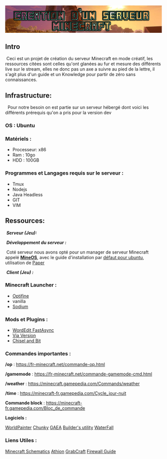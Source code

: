 ![Creation d'un serveur minecraft en mode créatif](img/banner.jpg)

## Intro

​	Ceci est un projet de création du serveur Minecraft en mode créatif, les ressources citées sont celles qu'ont glanées au fur et mesure des différents live sur le stream, elles ne donc pas un axe a suivre au pied de la lettre, il s'agit plus d'un guide et un Knowledge pour partir de zéro sans connaissances. 

## Infrastructure: 

​	​	Pour notre besoin on est partie sur un serveur hébergé dont voici les différents prérequis qu'on a pris pour la version dev 	

### 	**OS :**  Ubuntu 

### 	**Matériels :** 

- Processeur: x86
- Ram : 10go
- HDD : 100GB 

### **Programmes et Langages requis sur le serveur :** 

- Tmux 
- Nodejs 
- Java Headless
- GIT 
- VIM 

## Ressources: 

​	***Serveur (Jeu):*** 

​		***Développement du serveur :*** 

​			Coté serveur nous avons opté pour un manager de serveur Minecraft appelé **[MineOS](https://minecraft.codeemo.com/)**, avec le guide d'installation par [défaut pour ubuntu](https://minecraft.codeemo.com/mineoswiki/index.php?title=MineOS-node_(apt-get)), utilisation de [Paper](https://papermc.io/)

​	***Client (Jeu) :*** 

### **Minecraft Launcher :** 

- [Optifine](https://optifine.net/downloads) 
- vanilla
- [Sodium](https://www.curseforge.com/minecraft/mc-mods/sodium) 

### **Mods et Plugins :** 

- [WordEdit FastAsync](https://intellectualsites.github.io/download/fawe.html) 
- [Via Version](https://docs.viaversion.com/display/VIAVERSION/Installation)
- [Chisel and Bit](https://www.curseforge.com/minecraft/mc-mods/chisels-bits) 

### Commandes importantes : 

**/op** : https://fr-minecraft.net/commande-op.html

**/gamemode** : https://fr-minecraft.net/commande-gamemode-cmd.html

**/weather** : https://minecraft.gamepedia.com/Commands/weather

**/time** : https://minecraft-fr.gamepedia.com/Cycle_jour-nuit

**Commande block** : https://minecraft-fr.gamepedia.com/Bloc_de_commande

**Logiciels :** 

[WorldPainter](https://www.worldpainter.net/)
[Chunky](http://chunky.llbit.se/index.html) 
[GAEA](www.quadspinner.com/GeoGlyph)
[Builder's utility](https://www.spigotmc.org/resources/builders-utilities.42361/)
[WaterFall](https://github.com/PaperMC/Waterfall/releases/tag/downloads) 

### Liens Utiles : 

[Minecraft Schematics](https://www.minecraft-schematics.com/)
[Athion](https://athion.net/fawe/)
[GrabCraft](https://www.grabcraft.com/) 
[Firewall Guide](https://www.spigotmc.org/wiki/firewall-guide/)

